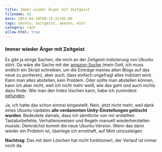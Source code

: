 ```yaml
---
title: Immer wieder Ärger mit Zeitgeist
filename: 41
date: 2013-04-20T00:15:21+02:00
tags: ubuntu, zeitgeist, amazon, mint
category: rant
allow-html: true
---
```

### Immer wieder Ärger mit Zeitgeist

<p>Es gibt ja einige Sachen, die mich an der Zeitgeist-indizierung von Ubuntu stört. Da wäre die Sache mit der <a href="http://stu.blogger.de/stories/2131234/">amazon-Suche</a> (mein Gott, ich muss endlich ein Skript schreiben, um die Einträge meines alten Blogs auf das neue zu portieren), aber auch, dass einfach ungefragt alles indiziert wird. Kann man alles abstellen, kein Problem. Oder sollte man abstellen können, kann ich aber nicht, weil ich nicht mehr weiß, wie das geht und auch nichts dazu finde. Wie man den Index löschen kann, habe ich zumindest <a href="http://wiki.ubuntuusers.de/Zeitgeist">gefunden</a>.</p>

<p>Ja, ich hatte das schon einmal eingestellt. Nein, jetzt nicht mehr, weil dank eines Ubuntu-Updates <strong>alle verdammten Unity-Einstellungen gelöscht wurden</strong>. Bedeutete damals, dass ich sämtliche von mir erstellten Tastaturbefehle, Verhaltensweisen und Regeln manuell wiederherstellen musste. Demnächst kommt die neue Ubuntu-Version. Wenn das dann wieder ein Problem ist, überlege ich ernsthaft, auf Mint umzusteigen.</p>

<p><strong>Nachtrag</strong>: Das mit dem Löschen hat nicht funktioniert, der Verlauf ist immer noch da.</p>



